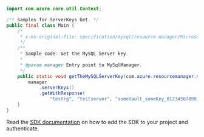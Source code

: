 ```java
import com.azure.core.util.Context;

/** Samples for ServerKeys Get. */
public final class Main {
    /*
     * x-ms-original-file: specification/mysql/resource-manager/Microsoft.DBforMySQL/stable/2020-01-01/examples/ServerKeyGet.json
     */
    /**
     * Sample code: Get the MySQL Server key.
     *
     * @param manager Entry point to MySqlManager.
     */
    public static void getTheMySQLServerKey(com.azure.resourcemanager.mysql.MySqlManager manager) {
        manager
            .serverKeys()
            .getWithResponse(
                "testrg", "testserver", "someVault_someKey_01234567890123456789012345678901", Context.NONE);
    }
}
```

Read the [SDK documentation](https://github.com/Azure/azure-sdk-for-java/blob/azure-resourcemanager-mysql_1.0.2/sdk/mysql/azure-resourcemanager-mysql/README.md) on how to add the SDK to your project and authenticate.
